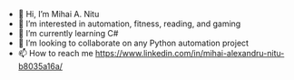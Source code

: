 - 👋 Hi, I’m Mihai A. Nitu
- 👀 I’m interested in automation, fitness, reading, and gaming
- 🌱 I’m currently learning C#
- 👾 I’m looking to collaborate on any Python automation project
- 📫 How to reach me https://www.linkedin.com/in/mihai-alexandru-nitu-b8035a16a/


<!---
MAnitsu/MAnitsu is a ✨ special ✨ repository because its `README.md` (this file) appears on your GitHub profile.
You can click the Preview link to take a look at your changes.
--->
